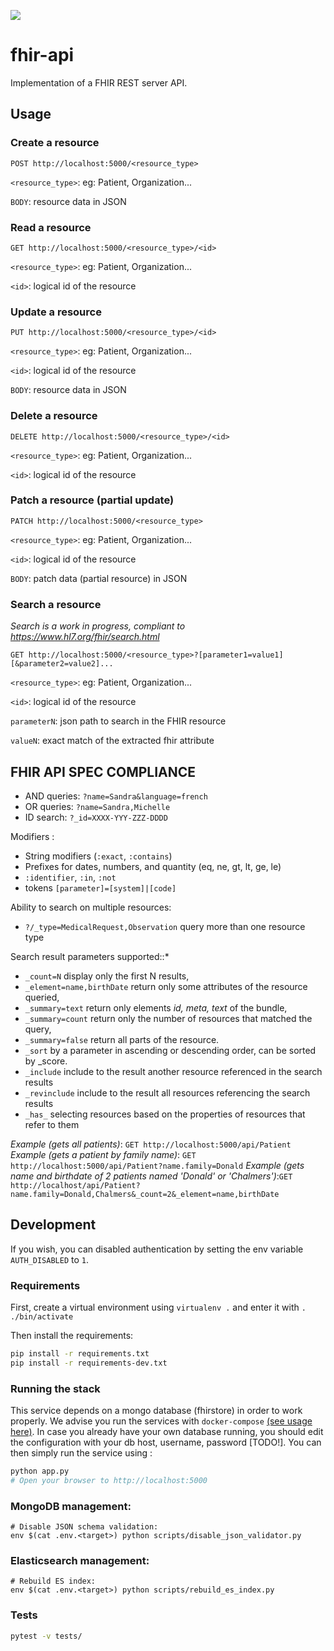 ![](https://github.com/arkhn/warehouse-api/workflows/fhir-api/badge.svg)

# fhir-api

Implementation of a FHIR REST server API.

## Usage

### Create a resource

`POST http://localhost:5000/<resource_type>`

`<resource_type>`: eg: Patient, Organization...

`BODY`: resource data in JSON

### Read a resource

`GET http://localhost:5000/<resource_type>/<id>`

`<resource_type>`: eg: Patient, Organization...

`<id>`: logical id of the resource

### Update a resource

`PUT http://localhost:5000/<resource_type>/<id>`

`<resource_type>`: eg: Patient, Organization...

`<id>`: logical id of the resource

`BODY`: resource data in JSON

### Delete a resource

`DELETE http://localhost:5000/<resource_type>/<id>`

`<resource_type>`: eg: Patient, Organization...

`<id>`: logical id of the resource

### Patch a resource (partial update)

`PATCH http://localhost:5000/<resource_type>`

`<resource_type>`: eg: Patient, Organization...

`<id>`: logical id of the resource

`BODY`: patch data (partial resource) in JSON

### Search a resource

_Search is a work in progress, compliant to https://www.hl7.org/fhir/search.html_

`GET http://localhost:5000/<resource_type>?[parameter1=value1][&parameter2=value2]...`

`<resource_type>`: eg: Patient, Organization...

`<id>`: logical id of the resource

`parameterN`: json path to search in the FHIR resource

`valueN`: exact match of the extracted fhir attribute

## FHIR API SPEC COMPLIANCE

- AND queries: `?name=Sandra&language=french`
- OR queries: `?name=Sandra,Michelle`
- ID search: `?_id=XXXX-YYY-ZZZ-DDDD`

Modifiers :

- String modifiers (`:exact`, `:contains`)
- Prefixes for dates, numbers, and quantity (eq, ne, gt, lt, ge, le)
- `:identifier`, `:in`, `:not`
- tokens `[parameter]=[system]|[code]`<br>

Ability to search on multiple resources:

- `?/_type=MedicalRequest,Observation` query more than one resource type

Search result parameters supported::\*

- `_count=N` display only the first N results,
- `_element=name,birthDate` return only some attributes of the resource queried,
- `_summary=text` return only elements _id, meta, text_ of the bundle,
- `_summary=count` return only the number of resources that matched the query,
- `_summary=false` return all parts of the resource.
- `_sort` by a parameter in ascending or descending order, can be sorted by \_score.
- `_include` include to the result another resource referenced in the search results
- `_revinclude` include to the result all resources referencing the search results
- `_has_` selecting resources based on the properties of resources that refer to them

_Example (gets all patients)_: `GET http://localhost:5000/api/Patient` <br>
_Example (gets a patient by family name)_: `GET http://localhost:5000/api/Patient?name.family=Donald`
_Example (gets name and birthdate of 2 patients named 'Donald' or 'Chalmers')_:`GET http://localhost/api/Patient?name.family=Donald,Chalmers&_count=2&_element=name,birthDate`

## Development

If you wish, you can disabled authentication by setting the env variable `AUTH_DISABLED` to `1`.

### Requirements

First, create a virtual environment using `virtualenv .` and enter it with `. ./bin/activate`

Then install the requirements:

```bash
pip install -r requirements.txt
pip install -r requirements-dev.txt
```

### Running the stack

This service depends on a mongo database (fhirstore) in order to work properly. We advise you run the services with `docker-compose` [(see usage here)](../README.md). In case you already have your own database running, you should edit the configuration with your db host, username, password [TODO!]. You can then simply run the service using :

```bash
python app.py
# Open your browser to http://localhost:5000
```

### MongoDB management:

```shell
# Disable JSON schema validation:
env $(cat .env.<target>) python scripts/disable_json_validator.py
```

### Elasticsearch management:

```shell
# Rebuild ES index:
env $(cat .env.<target>) python scripts/rebuild_es_index.py
```

### Tests

```bash
pytest -v tests/
```
